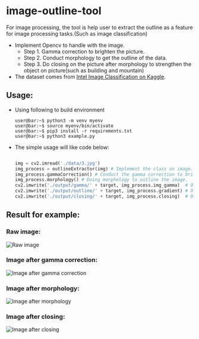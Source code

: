 # image-outline-tool
For image processing, the tool is help user to extract the outline as a feature for image processing tasks.(Such as image classification)
* Implement Opencv to handle with the image.
  * Step 1. Gamma correction to brighten the picture.
  * Step 2. Conduct morphology to get the outline of the data.
  * Step 3. Do closing on the picture after morphology to strengthen the object on picture(such as building and mountain) 
* The dataset comes from [Intel Image Classification on Kaggle](https://www.kaggle.com/datasets/puneet6060/intel-image-classification).

## Usage:
* Using following to build environment
  ```console
  user@bar:~$ python3 -m venv myenv
  user@bar:~$ source myenv/bin/activate
  user@bar:~$ pip3 install -r requirements.txt
  user@bar:~$ python3 example.py
  ```
* The simple usage will like code below:
  ```python
  
  img = cv2.imread('./data/3.jpg')
  img_process = outlineExtractor(img) # Implement the class on image.
  img_process.gammaCorrection() # Conduct the gamma correction to brighten the picture.
  img_process.morphology() # Doing morphology to outline the image.
  cv2.imwrite('./output/gamma/' + target, img_process.img_gamma)  # Output the img after gamma
  cv2.imwrite('./output/outline/' + target, img_process.gradient) # Output the outline
  cv2.imwrite('./output/closing/' + target, img_process.closing)  # Output the img after closing
  
  ```
## Result for example:
### Raw image: 
![Raw image](https://github.com/yellowbuffalo/image-outline-tool/blob/main/data/14.jpg?raw=true)
### Image after gamma correction: 
![Image after gamma correction](https://github.com/yellowbuffalo/image-outline-tool/blob/main/output/gamma/14.jpg?raw=true)
### Image after morphology: 
![Image after morphology](https://github.com/yellowbuffalo/image-outline-tool/blob/main/output/outline/14.jpg?raw=true)
### Image after closing:
![Image after closing](https://github.com/yellowbuffalo/image-outline-tool/blob/main/output/closing/14.jpg?raw=true)

